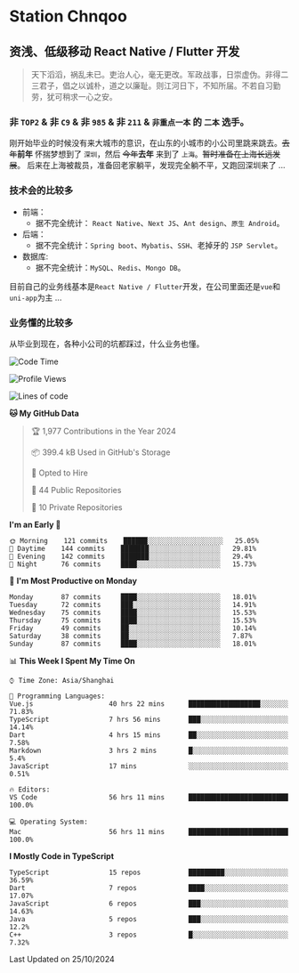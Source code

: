 # Station Chnqoo

## 资浅、低级移动 React Native / Flutter 开发

> 天下滔滔，祸乱未已。吏治人心，毫无更改。军政战事，日崇虚伪。非得二三君子，倡之以诚朴，道之以廉耻。则江河日下，不知所届。不若自习勤劳，犹可稍求一心之安。

### 非 `TOP2` & 非 `C9` & 非 `985` & 非 `211` & `非重点一本` 的 `二本` 选手。

刚开始毕业的时候没有来大城市的意识，在山东的小城市的小公司里跳来跳去。~~去年~~**前年** 怀揣梦想到了 `深圳`，然后 ~~今年~~**去年** 来到了 `上海`。~~暂时准备在上海长远发展~~。
后来在上海被裁员，准备回老家躺平，发现完全躺不平，又跑回深圳来了 ...

### 技术会的比较多

- 前端：
  - 据不完全统计： `React Native`、`Next JS`、`Ant design`、`原生 Android`。
- 后端：
  - 据不完全统计：`Spring boot`、`Mybatis`、`SSH`、老掉牙的 `JSP Servlet`。
- 数据库:
  - 据不完全统计：`MySQL`、`Redis`、`Mongo DB`。

目前自己的业务线基本是`React Native / Flutter`开发，在公司里面还是`vue`和`uni-app`为主 ...

### 业务懂的比较多

从毕业到现在，各种小公司的坑都踩过，什么业务也懂。

<!--START_SECTION:waka-->
![Code Time](http://img.shields.io/badge/Code%20Time-6%2C327%20hrs%2014%20mins-blue)

![Profile Views](http://img.shields.io/badge/Profile%20Views-0-blue)

![Lines of code](https://img.shields.io/badge/From%20Hello%20World%20I%27ve%20Written-468%20Thousand%20lines%20of%20code-blue)

**🐱 My GitHub Data** 

> 🏆 1,977 Contributions in the Year 2024
 > 
> 📦 399.4 kB Used in GitHub's Storage 
 > 
> 💼 Opted to Hire
 > 
> 📜 44 Public Repositories 
 > 
> 🔑 10 Private Repositories  
 > 
**I'm an Early 🐤** 

```text
🌞 Morning    121 commits    ██████░░░░░░░░░░░░░░░░░░░   25.05% 
🌆 Daytime    144 commits    ███████░░░░░░░░░░░░░░░░░░   29.81% 
🌃 Evening    142 commits    ███████░░░░░░░░░░░░░░░░░░   29.4% 
🌙 Night      76 commits     ████░░░░░░░░░░░░░░░░░░░░░   15.73%

```
📅 **I'm Most Productive on Monday** 

```text
Monday       87 commits     ████░░░░░░░░░░░░░░░░░░░░░   18.01% 
Tuesday      72 commits     ███░░░░░░░░░░░░░░░░░░░░░░   14.91% 
Wednesday    75 commits     ████░░░░░░░░░░░░░░░░░░░░░   15.53% 
Thursday     75 commits     ████░░░░░░░░░░░░░░░░░░░░░   15.53% 
Friday       49 commits     ██░░░░░░░░░░░░░░░░░░░░░░░   10.14% 
Saturday     38 commits     ██░░░░░░░░░░░░░░░░░░░░░░░   7.87% 
Sunday       87 commits     ████░░░░░░░░░░░░░░░░░░░░░   18.01%

```


📊 **This Week I Spent My Time On** 

```text
⌚︎ Time Zone: Asia/Shanghai

💬 Programming Languages: 
Vue.js                   40 hrs 22 mins      ██████████████████░░░░░░░   71.83% 
TypeScript               7 hrs 56 mins       ███░░░░░░░░░░░░░░░░░░░░░░   14.14% 
Dart                     4 hrs 15 mins       ██░░░░░░░░░░░░░░░░░░░░░░░   7.58% 
Markdown                 3 hrs 2 mins        █░░░░░░░░░░░░░░░░░░░░░░░░   5.4% 
JavaScript               17 mins             ░░░░░░░░░░░░░░░░░░░░░░░░░   0.51%

🔥 Editors: 
VS Code                  56 hrs 11 mins      █████████████████████████   100.0%

💻 Operating System: 
Mac                      56 hrs 11 mins      █████████████████████████   100.0%

```

**I Mostly Code in TypeScript** 

```text
TypeScript               15 repos            █████████░░░░░░░░░░░░░░░░   36.59% 
Dart                     7 repos             ████░░░░░░░░░░░░░░░░░░░░░   17.07% 
JavaScript               6 repos             ███░░░░░░░░░░░░░░░░░░░░░░   14.63% 
Java                     5 repos             ███░░░░░░░░░░░░░░░░░░░░░░   12.2% 
C++                      3 repos             █░░░░░░░░░░░░░░░░░░░░░░░░   7.32%

```



 Last Updated on 25/10/2024
<!--END_SECTION:waka-->

<!---
ChenqiaoStation/ChenqiaoStation is a ✨ special ✨ repository because its `README.md` (this file) appears on your GitHub profile.
You can click the Preview link to take a look at your changes.
--->
